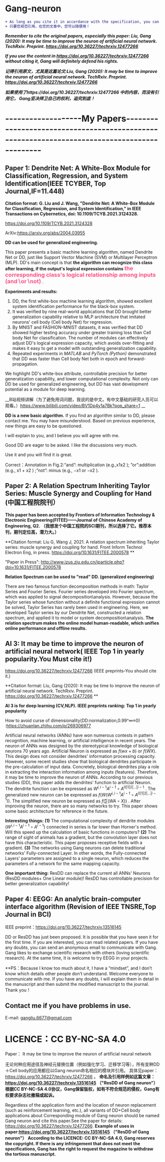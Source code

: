 # Gang-neuron

```diff
+ As long as you cite it in accordance with the specification, you can use gang neuron in your paper at will. 
+ 只要您规范引用，在您的文章中，您可以随便用！
```
___Remember to cite the original papers, especially this paper:  Liu, Gang (2020): It may be time to improve the neuron of artificial neural network. TechRxiv. Preprint. https://doi.org/10.36227/techrxiv.12477266___

___If you use the content in https://doi.org/10.36227/techrxiv.12477266 without citing it, Gang will definitely defend his rights.___

___记得引用原文，尤其是这篇论文:Liu, Gang (2020): It may be time to improve the neuron of artificial neural network. TechRxiv. Preprint. https://doi.org/10.36227/techrxiv.12477266___

___如果使用了https://doi.org/10.36227/techrxiv.12477266 中的内容，而没有引用它， Gang坚决捍卫自己的权利，追究到底！___

# -------------------My Papers---------------------------------------------------------------------------------------------


## Paper 1: Dendrite Net: A White-Box Module for Classification, Regression, and System Identification(IEEE TCYBER, Top Journal,IF=11.448)

**Citation format: G. Liu and J. Wang, "Dendrite Net: A White-Box Module for Classification, Regression, and System Identification," in IEEE Transactions on Cybernetics, doi: 10.1109/TCYB.2021.3124328.**  

https://doi.org/10.1109/TCYB.2021.3124328

ArXiv:https://arxiv.org/abs/2004.03955


**DD can be used for generalized engineering.**

This paper presents a basic machine learning algorithm, named Dendrite Net or DD, just like Support Vector Machine (SVM) or Multilayer Perceptron (MLP). DD's main concept is that **the algorithm can recognize this class after learning, if the output's logical expression contains <font  color=#FF4F81  size=4> the corresponding class's logical relationship among inputs (and∖or∖not) </font>**. 

**Experiments and results:** 
 1. DD, the first white-box machine learning algorithm, showed excellent system identification performance for the black-box system. 
 2. It was verified by nine real-world applications that DD brought better generalization capability relative to MLP architecture that imitated neurons' cell body (Cell body Net) for regression. 
 3. By MNIST and FASHION-MNIST datasets, it was verified that DD showed higher testing accuracy under greater training loss than Cell body Net for classification. The number of modules can effectively adjust DD's logical expression capacity, which avoids over-fitting and makes it easy to get a model with outstanding generalization capability.
 4. Repeated experiments in *MATLAB* and *PyTorch (Python)* demonstrated that DD was faster than Cell body Net both in epoch and forward-propagation.

We highlight DD's white-box attribute, controllable precision for better generalization capability, and lower computational complexity. Not only can DD be used for generalized engineering, but DD has vast development potential as a module for deep learning.

__B站视频讲解（为了避免用词问题，我说的是中文。有中文基础的研究人员可以观看。）https://www.bilibili.com/video/BV1Dp4y1a7Bk?pop_share=1 __

__DD is a new basic algorithm.__
If you find an algorithm similar to DD, please contact me.  You may have misunderstood.
Based on previous experience, new things are easy to be questioned. 

I will explain to you, and I believe you will agree with me.

Good DD are eager to be asked. I like the discussions very much.

Use it and you will find it is great.

Correct：Annotation in Fig.2:“and”: multiplication (e.g.,x1x2 ); ”or”:addition (e.g., x1 + x2 ) ;”not”: minus (e.g., −x1 or −x2 ).



## Paper 2: A Relation Spectrum Inheriting Taylor Series:  Muscle Synergy and Coupling for Hand (中国工程院院刊）

**This paper has been accepted by Frontiers of Information Technology & Electronic Engineering(FITEE)——Journal of Chinese Academy of Engineering, Q2. （我想发个中国工程院的SCI期刊，所以选择了它。推荐本刊，期刊定位高，潜力大。）**

**Citation format: Liu G, Wang J, 2021. A relation spectrum inheriting Taylor series: muscle synergy and coupling for hand. Front Inform Technol Electron Eng, in press.
https://doi.org/10.1631/FITEE.2000578 **

"Paper in Press": http://www.jzus.zju.edu.cn/iparticle.php?doi=10.1631/FITEE.2000578

**Relation Spectrum can be used to "read" DD. (generalized engineering)** 

There are two famous function decomposition methods in math: Taylor Series and Fourier Series. Fourier series developed into Fourier spectrum, which was applied to signal decomposition\analysis. However, because the Taylor series  whose function without a definite functional expression cannot  be solved, Taylor Series has rarely been used in engineering.  Here, we developed Taylor series by our Dendrite Net, constructed a relation spectrum, and applied it to model or system  decomposition\analysis. **The relation spectrum  makes the online model human-readable, which unifies online  performance and offline results.**

## AI 3: It may be time to improve the neuron of artificial neural network( IEEE Top 1 in yearly popularity.You Must cite it!)

https://doi.org/10.36227/techrxiv.12477266  (IEEE preprints-You should cite it.)

**Citation format: Liu, Gang (2020): It may be time to improve the neuron of artificial neural network. TechRxiv. Preprint. https://doi.org/10.36227/techrxiv.12477266 **

**AI 3 is for deep learning (CV,NLP).**
**IEEE  preprints ranking: Top 1 in yearly popularity**

How to avoid curse of dimensionality(DD:normalization,0.99^∞≈0) :https://zhuanlan.zhihu.com/p/269306977


Artificial neural networks (ANNs) have won numerous contests in pattern recognition, machine learning, or artificial intelligence in recent years.  The neuron of ANNs was designed by the stereotypical knowledge of biological neurons 70 years ago. Artificial Neuron is expressed as $f(wx+b)$ or $f(WX)$. This design does not consider dendrites' information processing capacity. However, some recent studies show that biological dendrites participate in the pre-calculation of input data. Concretely, biological dendrites play a role in extracting the interaction information among inputs (features). Therefore, it may be time to improve the neuron of ANNs. According to our previous studies (DD), this paper adds the dendrites' function to artificial Neuron. The dendrite function can be expressed as $W^{i,i-1}A^{i-1} \circ A^{0|1|2|...|i-1}$ . The generalized new neuron can be expressed as $f(W(W^{i,i-1}A^{i-1} \circ A^{0|1|2|...|i-1}))$. The simplified new neuron be expressed as $f(\sum(WA \circ X))$ .  After improving the neuron, there are so many networks to try. This paper shows some basic architecture for reference in the future. 
	
**Interesting things:** **(1)**  The computational complexity of dendrite modules $(W^{i,i-1}A^{i-1} \circ A^{i-1} )$ connected in series is far lower than Horner's method. Will this speed up the calculation of basic functions in computers?  **(2)**  The range of sight of animals has a gradient, but the convolution layer does not have this characteristic. This paper proposes receptive fields with a gradient.  **(3)**  The networks using Gang neurons can delete traditional networks' Fully-connected Layer. In other words, the Fully-connected Layers' parameters are assigned to a single neuron, which reduces the parameters of a network for the same mapping capacity.
		
**One important thing:** ResDD can replace the current all ANNs' Neurons (ResDD modules+ One Linear module)!  ResDD has controllable precision for better generalization capability!

## Paper 4: EEGG: An analytic brain-computer interface algorithm (Revision of IEEE TNSRE,Top Journal in BCI)

IEEE preprint：https://doi.org/10.36227/techrxiv.13516145

DD or ResDD has just been proposed. It is possible that you have seen it for the first time. If you are interested, you can read related papers. If you have any doubts, you can send an anonymous email to communicate with Gang. Gang likes to exchange scientific research with others (loving scientific research). At the same time, It is welcome to try EEGG in your projects. 

**PS：Because I know too much about it, I have a “mindset”, and I don’t know which details other people don’t understand. Welcome everyone to communicate with me. If you have any doubts, I will explain them in detail in the manuscript and then submit the modified manuscript to the journal. Thank you！



## Contact me if you have problems in use.
E-mail: gangliu.6677@gmail.com

# LICENCE：CC BY-NC-SA 4.0
Paper： It may be time to improve the neuron of artificial neural network

无论何种应用途径及神经元替换位置（例如强化学习、迁移学习等），所有变种DD＋Cell body的应用都应以Gang neuron命名相应的模块并引用。
具体见paper： https://doi.org/10.36227/techrxiv.12477266 。
**命名及引用样例如这篇文章：https://doi.org/10.36227/techrxiv.13516145  （"ResDD of Gang neuron"）**
**根据CC BY-NC-SA 4.0协议，Gang保留版权，如有不符合规范的侵权，Gang有权要求杂志社撤稿或起诉。**

Regardless of the application form and the location of neuron replacement (such as reinforcement learning, etc.), all variants of DD+Cell body applications about Corresponding module of Gang neuron  should be named Gang neuron and cite this paper.See the paper for details: https://doi.org/10.36227/techrxiv.12477266.
**Example of uses in paper:https://doi.org/10.36227/techrxiv.13516145  （"ResDD of Gang neuron"）**
**According to the LICENCE: CC BY-NC-SA 4.0, Gang reserves the copyright. If there is any infringement that does not meet the specifications, Gang has the right to request the magazine to withdraw the tortious manuscript.**



